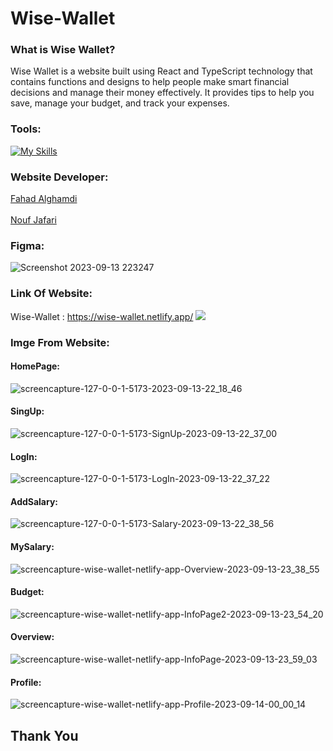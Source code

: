 # Wise-Wallet

### What is Wise Wallet?

Wise Wallet is a website built using React and TypeScript technology that contains functions and designs to help people make smart financial decisions and manage their money effectively. It provides tips to help you save, manage your budget, and track your expenses.

### Tools: 
[![My Skills](https://skillicons.dev/icons?i=js,html,css,wasm)](https://skillicons.dev)

### Website Developer:

<a href="https://github.com/fahadssgg">Fahad Alghamdi</a> <br/>                                       
<a href="https://github.com/noufjafari">Nouf Jafari</a>

### Figma:

![Screenshot 2023-09-13 223247](https://github.com/fahadssgg/Finel-project/assets/107389887/4dcc3ef4-d63a-421c-91a3-69d60dabf11a)

### Link Of Website:
Wise-Wallet : <a href="https://wise-wallet.netlify.app/"> https://wise-wallet.netlify.app/ </a>
<img src="https://cdn.discordapp.com/attachments/1145734750921838642/1151618467498315836/qrchimpX1024_4.png">
### Imge From Website:
#### HomePage:
![screencapture-127-0-0-1-5173-2023-09-13-22_18_46](https://github.com/fahadssgg/Finel-project/assets/107389887/e394492d-025b-48f4-8186-df0114c8d909)
#### SingUp:
![screencapture-127-0-0-1-5173-SignUp-2023-09-13-22_37_00](https://github.com/fahadssgg/Finel-project/assets/107389887/0ce7eb1b-8126-429b-81e1-c4cebdd8ede1)
#### LogIn:
![screencapture-127-0-0-1-5173-LogIn-2023-09-13-22_37_22](https://github.com/fahadssgg/Finel-project/assets/107389887/8b232d04-c0c8-4a05-9825-a63101f55baa)
#### AddSalary:
![screencapture-127-0-0-1-5173-Salary-2023-09-13-22_38_56](https://github.com/fahadssgg/Finel-project/assets/107389887/ae22da55-7238-48b6-8c78-e01bc2a47dc5)
#### MySalary:
![screencapture-wise-wallet-netlify-app-Overview-2023-09-13-23_38_55](https://github.com/fahadssgg/Finel-project/assets/107389887/1cc70c56-d4b3-4a76-99de-8fdf65f21cbd)
#### Budget:
![screencapture-wise-wallet-netlify-app-InfoPage2-2023-09-13-23_54_20](https://github.com/fahadssgg/Wise-Wallet/assets/107389887/c90828e7-be7b-4514-b1f4-f2d3ed0ad3a8)
#### Overview:
![screencapture-wise-wallet-netlify-app-InfoPage-2023-09-13-23_59_03](https://github.com/fahadssgg/Wise-Wallet/assets/107389887/b08dfa04-0ef0-4fc0-b4a0-79684fd16c3c)
#### Profile:
![screencapture-wise-wallet-netlify-app-Profile-2023-09-14-00_00_14](https://github.com/fahadssgg/Wise-Wallet/assets/107389887/95e458d9-f18f-4bc1-a7d7-65efce7eeb61)





## Thank You
